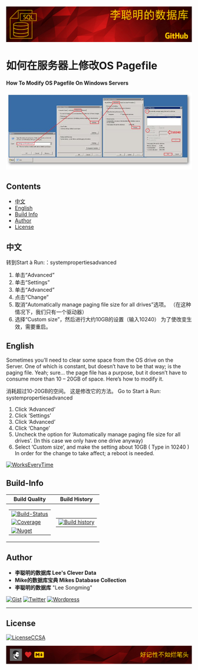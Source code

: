 ![CLEVER DATA GIT REPO](https://raw.githubusercontent.com/LiCongMingDeShujuku/git-resources/master/0-clever-data-github.png "李聪明的数据库")

# 如何在服务器上修改OS Pagefile
#### How To Modify OS Pagefile On Windows Servers

![如何在服务器上修改OS Pagefile](images/How-To-Modify-OS-Pagefile-On-Servers.png?raw=true "如何在服务器上修改OS Pagefile")

## Contents

- [中文](#中文)
- [English](#English)
- [Build Info](#Build-Info)
- [Author](#Author)
- [License](#License) 


## 中文
转到Start à Run:：systempropertiesadvanced
1. 单击“Advanced”
2. 单击“Settings”
3. 单击“Advanced”
4. 点击“Change”
5. 取消“Automatically manage paging file size for all drives”选项。 （在这种情况下，我们只有一个驱动器）
6. 选择“Custom size”，然后进行大约10GB的设置（输入10240）
为了使改变生效，需要重启。



## English
Sometimes you’ll need to clear some space from the OS drive on the Server. One of which is constant, but doesn’t have to be that way; is the paging file. Yeah; sure… the page file has a purpose, but it doesn’t have to consume more than 10 – 20GB of space. Here’s how to modify it.

消耗超过10-20GB的空间。 这是修改它的方法。
Go to Start à Run: systempropertiesadvanced
1. Click ‘Advanced’
2. Click ‘Settings’
3. Click ‘Advanced’
4. Click ‘Change’
5. Uncheck the option for ‘Automatically manage paging file size for all drives’. (In this case we only have one drive anyway)
6. Select ‘Custom size’, and make the setting about 10GB ( Type in 10240 )
In order for the change to take affect; a reboot is needed.





[![WorksEveryTime](https://forthebadge.com/images/badges/60-percent-of-the-time-works-every-time.svg)](https://shitday.de/)

## Build-Info

| Build Quality | Build History |
|--|--|
|<table><tr><td>[![Build-Status](https://ci.appveyor.com/api/projects/status/pjxh5g91jpbh7t84?svg?style=flat-square)](#)</td></tr><tr><td>[![Coverage](https://coveralls.io/repos/github/tygerbytes/ResourceFitness/badge.svg?style=flat-square)](#)</td></tr><tr><td>[![Nuget](https://img.shields.io/nuget/v/TW.Resfit.Core.svg?style=flat-square)](#)</td></tr></table>|<table><tr><td>[![Build history](https://buildstats.info/appveyor/chart/tygerbytes/resourcefitness)](#)</td></tr></table>|

## Author

- **李聪明的数据库 Lee's Clever Data**
- **Mike的数据库宝典 Mikes Database Collection**
- **李聪明的数据库** "Lee Songming"

[![Gist](https://img.shields.io/badge/Gist-李聪明的数据库-<COLOR>.svg)](https://gist.github.com/congmingshuju)
[![Twitter](https://img.shields.io/badge/Twitter-mike的数据库宝典-<COLOR>.svg)](https://twitter.com/mikesdatawork?lang=en)
[![Wordpress](https://img.shields.io/badge/Wordpress-mike的数据库宝典-<COLOR>.svg)](https://mikesdatawork.wordpress.com/)

---
## License
[![LicenseCCSA](https://img.shields.io/badge/License-CreativeCommonsSA-<COLOR>.svg)](https://creativecommons.org/share-your-work/licensing-types-examples/)

![Lee Songming](https://raw.githubusercontent.com/LiCongMingDeShujuku/git-resources/master/1-clever-data-github.png "李聪明的数据库")

